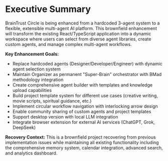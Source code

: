 # Executive Summary

BrainTrust Circle is being enhanced from a hardcoded 3-agent system to a flexible, extensible multi-agent AI platform. This brownfield enhancement will transform the existing React/TypeScript application into a dynamic workspace where users can select from diverse agent libraries, create custom agents, and manage complex multi-agent workflows.

**Key Enhancement Goals:**
- Replace hardcoded agents (Designer/Developer/Engineer) with dynamic agent selection system
- Maintain Organizer as permanent "Super-Brain" orchestrator with BMad methodology integration
- Create comprehensive agent builder with templates and knowledge upload capabilities
- Build project template system for different use cases (creative writing, movie scripts, spiritual guidance, etc.)
- Implement circular workflow navigation with interlocking arrow design
- Enable community sharing of custom agents and project templates
- Support desktop version with local LLM integration
- Integrate browser extension for external AI services (ChatGPT, Grok, DeepSeek)

**Recovery Context:**
This is a brownfield project recovering from previous implementation issues while maintaining all existing functionality including the comprehensive memory system, calendar integration, advanced search, and analytics dashboard.